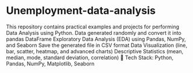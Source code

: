 # Unemployment-data-analysis
This repository contains practical examples and projects for performing Data Analysis using Python.
Data generated randomly and convert it into pandas DataFrame
Exploratory Data Analysis (EDA) using Pandas, NumPy, and Seaborn
Save the generated file in CSV format
Data Visualization (line, bar, scatter, heatmap, and advanced charts)
Descriptive Statistics (mean, median, mode, standard deviation, correlation)
📌 Tech Stack: Python, Pandas, NumPy, Matplotlib, Seaborn
